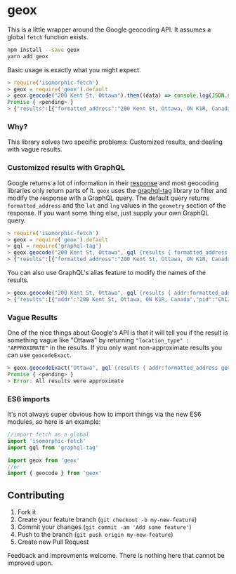 # geox

This is a little wrapper around the Google geocoding API. It assumes a global `fetch` function exists.

```sh
npm install --save geox
yarn add geox
```

Basic usage is exactly what you might expect.

```javascript
> require('isomorphic-fetch')
> geox = require('geox').default
> geox.geocode("200 Kent St, Ottawa").then((data) => console.log(JSON.stringify(data)))
Promise { <pending> }
> {"results":[{"formatted_address":"200 Kent St, Ottawa, ON K1R, Canada","geometry":{"location":{"lat":45.417127,"lng":-75.7015053}}}]}
```



### Why?

This library solves two specific problems: Customized results, and dealing with vague results.

### Customized results with GraphQL

Google returns a lot of information in their [response](https://maps.googleapis.com/maps/api/geocode/json?address=200%20Kent%20St,%20Ottawa&sensor=false) and most geocoding libraries only return parts of it.
`geox` uses the [graphql-tag](https://github.com/apollostack/graphql-tag) library to filter and modify the response with a GraphQL query.
The default query returns `formatted_address` and the `lat` and `lng` values in the `geometry` section of the response. If you want some thing else, just supply your own GraphQL query.

```javascript
> require('isomorphic-fetch')
> geox = require('geox').default
> gql = require('graphql-tag')
> geox.geocode("200 Kent St, Ottawa", gql`{results { formatted_address place_id}}`).then((data) => console.log(JSON.stringify(data)))
> {"results":[{"formatted_address":"200 Kent St, Ottawa, ON K1R, Canada","place_id":"ChIJy4vDdFMEzkwRFZjfTeGZZeg"}]}
```

You can also use GraphQL's alias feature to modify the names of the results.


```javascript
> geox.geocode("200 Kent St, Ottawa", gql`{results { addr:formatted_address pid:place_id}}`).then((data) => console.log(JSON.stringify(data)))
> {"results":[{"addr":"200 Kent St, Ottawa, ON K1R, Canada","pid":"ChIJy4vDdFMEzkwRFZjfTeGZZeg"}]}
```

### Vague Results

One of the nice things about Google's API is that it will tell you if the result is something vague like "Ottawa" by returning `"location_type" : "APPROXIMATE"` in the results. If you only want non-approximate results you can use `geocodeExact`.

```javascript
> geox.geocodeExact("Ottawa", gql`{results { addr:formatted_address geom:geometry {location {lat} }}}`).then((data) => console.log(JSON.stringify(data))).catch(console.warn)
Promise { <pending> }
> Error: All results were approximate
```

### ES6 imports

It's not always super obvious how to import things via the new ES6
modules, so here is an example:

```javascript
//import fetch as a global
import 'isomorphic-fetch'
import gql from 'graphql-tag'

import geox from 'geox'
//or
import { geocode } from 'geox'
```

## Contributing

1. Fork it
2. Create your feature branch (`git checkout -b my-new-feature`)
3. Commit your changes (`git commit -am 'Add some feature'`)
4. Push to the branch (`git push origin my-new-feature`)
5. Create new Pull Request

Feedback and improvments welcome. There is nothing here that cannot be
improved upon.



